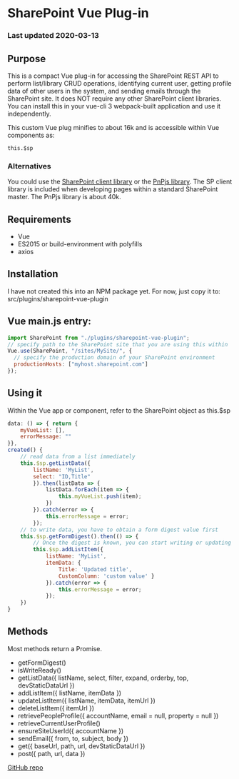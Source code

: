 # SharePoint Vue Plug-in

### Last updated 2020-03-13

## Purpose

This is a compact Vue plug-in for accessing the SharePoint REST API to perform list/library CRUD operations, identifying current user, getting profile data of other users in the system, and sending emails through the SharePoint site. It does NOT require any other SharePoint client libraries. You can install this in your vue-cli 3 webpack-built application and use it independently.

This custom Vue plug minifies to about 16k and is accessible within Vue components as:

```
this.$sp
```

### Alternatives

You could use the [SharePoint client library](https://docs.microsoft.com/en-us/sharepoint/dev/sp-add-ins/complete-basic-operations-using-javascript-library-code-in-sharepoint) or the [PnPjs library](https://pnp.github.io/pnpjs/). The SP client library is included when developing pages within a standard SharePoint master. The PnPjs library is about 40k.

## Requirements

- Vue
- ES2015 or build-environment with polyfills
- axios

## Installation

I have not created this into an NPM package yet. For now, just copy it to:
src/plugins/sharepoint-vue-plugin

## Vue main.js entry:

```javascript
import SharePoint from "./plugins/sharepoint-vue-plugin";
// specify path to the SharePoint site that you are using this within
Vue.use(SharePoint, "/sites/MySite/", {
  // specify the production domain of your SharePoint environment
  productionHosts: ["myhost.sharepoint.com"]
});
```

## Using it

Within the Vue app or component, refer to the SharePoint object as this.\$sp

```javascript
data: () => { return {
    myVueList: [],
    errorMessage: ""
}},
created() {
    // read data from a list immediately
    this.$sp.getListData({
        listName: 'MyList',
        select: "ID,Title"
        }).then(listData => {
            listData.forEach(item => {
                this.myVueList.push(item);
            })
        }).catch(error => {
            this.errorMessage = error;
        });
    // to write data, you have to obtain a form digest value first
    this.$sp.getFormDigest().then(() => {
        // Once the digest is known, you can start writing or updating list data
        this.$sp.addListItem({
            listName: 'MyList',
            itemData: {
                Title: 'Updated title',
                CustomColumn: 'custom value' }
            }).catch(error => {
                this.errorMessage = error;
            });
    })
}
```

## Methods

Most methods return a Promise.

- getFormDigest()
- isWriteReady()
- getListData({ listName, select, filter, expand, orderby, top, devStaticDataUrl })
- addListItem({ listName, itemData })
- updateListItem({ listName, itemData, itemUrl })
- deleteListItem({ itemUrl })
- retrievePeopleProfile({ accountName, email = null, property = null })
- retrieveCurrentUserProfile()
- ensureSiteUserId({ accountName })
- sendEmail({ from, to, subject, body })
- get({ baseUrl, path, url, devStaticDataUrl })
- post({ path, url, data })

[GitHub repo](https://github.com/BenRunInBay/sharepoint-vue-plugin/)
